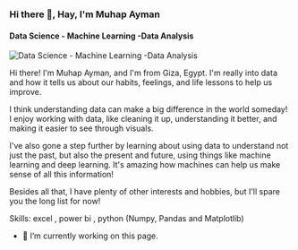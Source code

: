 ### Hi there 👋, Hay, I'm Muhap Ayman
#### Data Science - Machine Learning -Data Analysis
![Data Science - Machine Learning -Data Analysis](https://arturssmirnovs.github.io/github-profile-readme-generator/images/banner.png)

Hi there! I'm Muhap Ayman, and I'm from Giza, Egypt. I'm really into data and how it tells us about our habits, feelings, and life lessons to help us improve.

I think understanding data can make a big difference in the world someday! I enjoy working with data, like cleaning it up, understanding it better, and making it easier to see through visuals.

I've also gone a step further by learning about using data to understand not just the past, but also the present and future, using things like machine learning and deep learning. It's amazing how machines can help us make sense of all this information!

Besides all that, I have plenty of other interests and hobbies, but I'll spare you the long list for now!

Skills: excel , power bi , python (Numpy, Pandas and Matplotlib)

- 🔭 I’m currently working on this page. 




